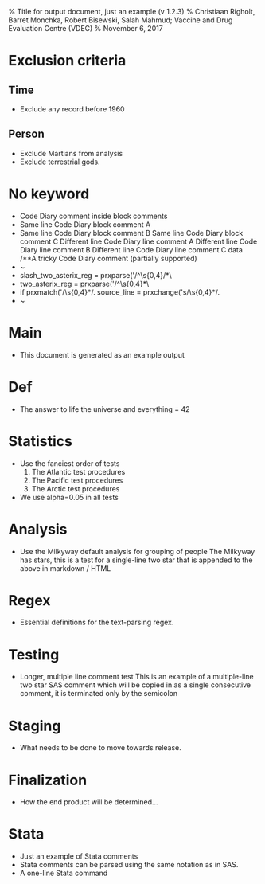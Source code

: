 % Title for output document, just an example (v 1.2.3)
% Christiaan Righolt, Barret Monchka, Robert Bisewski, Salah Mahmud; Vaccine and Drug Evaluation Centre (VDEC)
% November 6, 2017

# Exclusion criteria

## Time
* Exclude any record before 1960

## Person
* Exclude Martians from analysis
* Exclude terrestrial gods.

# No keyword
* Code Diary comment inside block comments
* Same line Code Diary block comment A
* Same line Code Diary block comment B
  Same line Code Diary block comment C
  Different line Code Diary line comment A
  Different line Code Diary line comment B
  Different line Code Diary line comment C
  data /**A tricky Code Diary
  comment (partially supported)
* ~
* slash_two_asterix_reg = prxparse('/^\s{0,4}\/\*\
* two_asterix_reg = prxparse('/^\s{0,4}\*\
* if prxmatch('/\s{0,4}\*\/.
  source_line = prxchange('s/\s{0,4}\*\/.
* ~

# Main
* This document is generated as an example output

# Def
* The answer to life the universe and everything = 42

# Statistics
* Use the fanciest order of tests
  1. The Atlantic test procedures
  2. The Pacific test procedures
  3. The Arctic test procedures
* We use alpha=0.05 in all tests

# Analysis
* Use the Milkyway default analysis for grouping of people
  The Milkyway has stars, this is a test for a single-line two star that is appended to the above in markdown / HTML

# Regex
* Essential definitions for the text-parsing regex.

# Testing
* Longer, multiple line comment test
  This is an example of a multiple-line two star SAS comment which will
  be copied in as a single consecutive comment, it is terminated only
  by the semicolon

# Staging
* What needs to be done to move towards release.

# Finalization
* How the end product will be determined...

# Stata
* Just an example of Stata comments
* Stata comments can be parsed
  using the same notation as in SAS.
* A one-line Stata command
